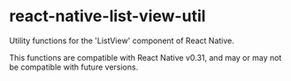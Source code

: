 # react-native-list-view-util

Utility functions for the 'ListView' component of React Native.

This functions are compatible with React Native v0.31, and may or may not be compatible with future versions.